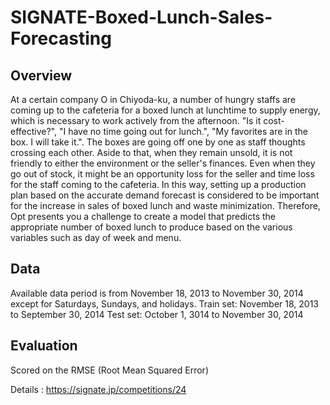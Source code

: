 # SIGNATE-Boxed-Lunch-Sales-Forecasting

**Overview**
---
At a certain company O in Chiyoda-ku, a number of hungry staffs are coming up to the cafeteria for a boxed lunch at lunchtime to supply energy, which is necessary to work actively from the afternoon.
"Is it cost-effective?", "I have no time going out for lunch.", "My favorites are in the box. I will take it.".
The boxes are going off one by one as staff thoughts crossing each other. Aside to that, when they remain unsold, it is not friendly to either the environment or the seller's finances. Even when they go out of stock, it might be an opportunity loss for the seller and time loss for the staff coming to the cafeteria.
In this way, setting up a production plan based on the accurate demand forecast is considered to be important for the increase in sales of boxed lunch and waste minimization.
Therefore, Opt presents you a challenge to create a model that predicts the appropriate number of boxed lunch to produce based on the various variables such as day of week and menu.

**Data**
---
Available data period is from November 18, 2013 to November 30, 2014 except for Saturdays, Sundays, and holidays.
Train set: November 18, 2013 to September 30, 2014
Test set: October 1, 3014 to November 30, 2014

**Evaluation**
---
Scored on the RMSE (Root Mean Squared Error)

Details : https://signate.jp/competitions/24
